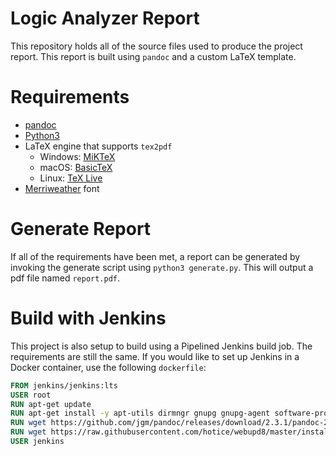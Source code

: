 # Logic Analyzer Report #
This repository holds all of the source files used to produce the project report. This report
is built using `pandoc` and a custom LaTeX template.

# Requirements #

* [pandoc](http://pandoc.org/)
* [Python3](https://www.python.org/)
* LaTeX engine that supports `tex2pdf`
    * Windows: [MiKTeX](http://miktex.org/)
    * macOS: [BasicTeX](http://www.tug.org/mactex/morepackages.html)
    * Linux: [TeX Live](http://www.tug.org/texlive/)
* [Merriweather](https://fonts.google.com/specimen/Merriweather) font

# Generate Report #
If all of the requirements have been met, a report can be generated by invoking the generate script using `python3 generate.py`. This will output a pdf file named `report.pdf`.

# Build with Jenkins #
This project is also setup to build using a Pipelined Jenkins build job. The requirements are still the same. If you would like to set up Jenkins in a Docker container, use the following `dockerfile`:

```dockerfile
FROM jenkins/jenkins:lts
USER root
RUN apt-get update
RUN apt-get install -y apt-utils dirmngr gnupg gnupg-agent software-properties-common python3 autoconf gperf bison flex gcc g++ make swig python-dev cmake subversion iverilog python3-pip python-pip texlive-base texlive-fonts-extra texlive-fonts-recommended texlive-generic-recommended texlive-pictures texlive-xetex texlive-extra-utils xzdec
RUN wget https://github.com/jgm/pandoc/releases/download/2.3.1/pandoc-2.3.1-1-amd64.deb && dpkg -i pandoc-*-amd64.deb
RUN wget https://raw.githubusercontent.com/hotice/webupd8/master/install-google-fonts && chmod +x install-google-fonts && ./install-google-fonts
USER jenkins
```
